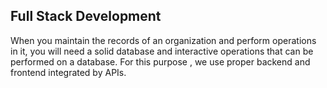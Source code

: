 ## Full Stack Development 
When you maintain the records of an organization and perform operations in it, you will need a solid database and interactive operations that can be performed on a database. For this purpose , we use proper backend and frontend integrated by APIs.
